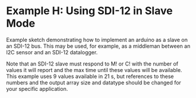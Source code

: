 [//]: # ( @page example_h_page Example H: Using SDI-12 in Slave Mode )
# Example H: Using SDI-12 in Slave Mode

Example sketch demonstrating how to implement an arduino as a slave on an SDI-12 bus. This may be used, for example, as a middleman between an I2C sensor and an SDI-12 datalogger.

Note that an SDI-12 slave must respond to M! or C! with the number of values it will report and the max time until these values will be available.  This example uses 9 values available in 21 s, but references to these numbers and the output array size and datatype should be changed for your specific application.
